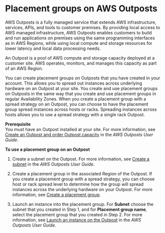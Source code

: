 # Placement groups on AWS Outposts<a name="placement-groups-outpost"></a>

AWS Outposts is a fully managed service that extends AWS infrastructure, services, APIs, and tools to customer premises\. By providing local access to AWS managed infrastructure, AWS Outposts enables customers to build and run applications on premises using the same programming interfaces as in AWS Regions, while using local compute and storage resources for lower latency and local data processing needs\.

An Outpost is a pool of AWS compute and storage capacity deployed at a customer site\. AWS operates, monitors, and manages this capacity as part of an AWS Region\. 

You can create placement groups on Outposts that you have created in your account\. This allows you to spread out instances across underlying hardware on an Outpost at your site\. You create and use placement groups on Outposts in the same way that you create and use placement groups in regular Availability Zones\. When you create a placement group with a spread strategy on an Outpost, you can choose to have the placement group spread instances across hosts or racks\. Spreading instances across hosts allows you to use a spread strategy with a single rack Outpost\. 

**Prerequisite**  
You must have an Outpost installed at your site\. For more information, see [ Create an Outpost and order Outpost capacity](https://docs.aws.amazon.com/outposts/latest/userguide/order-outpost-capacity.html) in the *AWS Outposts User Guide*\.

**To use a placement group on an Outpost**

1. Create a subnet on the Outpost\. For more information, see [Create a subnet](https://docs.aws.amazon.com/outposts/latest/userguide/launch-instance.html#create-subnet) in the *AWS Outposts User Guide*\.

1. Create a placement group in the associated Region of the Outpost\. If you create a placement group with a spread strategy, you can choose host or rack spread level to determine how the group will spread instances across the underlying hardware on your Outpost\. For more information, see [Create a placement group](placement-groups.md#create-placement-group)\.

1. Launch an instance into the placement group\. For **Subnet** choose the subnet that you created in Step 1, and for **Placement group name**, select the placement group that you created in Step 2\. For more information, see [Launch an instance on the Outpost](https://docs.aws.amazon.com/outposts/latest/userguide/launch-instance.html#launch-instances) in the *AWS Outposts User Guide*\.